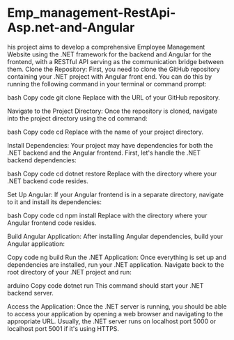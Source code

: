 # Emp_management-RestApi-Asp.net-and-Angular
his project aims to develop a comprehensive Employee Management Website using the .NET framework for the backend and Angular for the frontend, with a RESTful API serving as the communication bridge between them.
Clone the Repository: First, you need to clone the GitHub repository containing your .NET project with Angular front end. You can do this by running the following command in your terminal or command prompt:

bash
Copy code
git clone [<repository-url>](https://github.com/1Rohitmahajan/Emp_management-RestApi-Asp.net-and-Angular.git)
Replace <repository-url> with the URL of your GitHub repository.

Navigate to the Project Directory: Once the repository is cloned, navigate into the project directory using the cd command:

bash
Copy code
cd <project-directory>
Replace <project-directory> with the name of your project directory.

Install Dependencies: Your project may have dependencies for both the .NET backend and the Angular frontend. First, let's handle the .NET backend dependencies:

bash
Copy code
cd <backend-directory>
dotnet restore
Replace <backend-directory> with the directory where your .NET backend code resides.

Set Up Angular: If your Angular frontend is in a separate directory, navigate to it and install its dependencies:

bash
Copy code
cd <angular-directory>
npm install
Replace <angular-directory> with the directory where your Angular frontend code resides.

Build Angular Application: After installing Angular dependencies, build your Angular application:

Copy code
ng build
Run the .NET Application: Once everything is set up and dependencies are installed, run your .NET application. Navigate back to the root directory of your .NET project and run:

arduino
Copy code
dotnet run
This command should start your .NET backend server.

Access the Application: Once the .NET server is running, you should be able to access your application by opening a web browser and navigating to the appropriate URL. Usually, the .NET server runs on localhost port 5000 or localhost port 5001 if it's using HTTPS.
